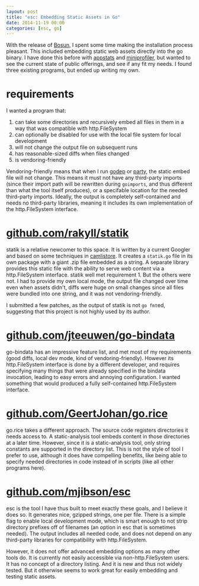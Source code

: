 ```yaml
---
layout: post
title: "esc: Embedding Static Assets in Go"
date: 2014-11-19 00:00
categories: [esc, go]
---
```


With the release of [Bosun](http://bosun.org), I spent some time making
the installation process pleasant. This included embedding static web
assets directly into the go binary. I have done this before with [appstats](https://github.com/mjibson/appstats)
and [miniprofiler](https://github.com/miniprofiler/go), but wanted to see the current state of public offerings,
and see if any fit my needs. I found three existing programs, but ended up
writing my own.

# requirements

I wanted a program that:

1. can take some directories and recursively embed all files in them in a way that was compatible with http.FileSystem
2. can optionally be disabled for use with the local file system for local development
3. will not change the output file on subsequent runs
4. has reasonable-sized diffs when files changed
5. is vendoring-friendly

Vendoring-friendly means that when I run [godep](https://github.com/tools/godep) or
[party](https://github.com/mjibson/party), the static embed file will not
change. This means it must not have any third-party imports (since their
import path will be rewritten during `goimports`, and thus different than
what the tool itself produces), or a specifable location for the needed
third-party imports. Ideally, the output is completely self-contained and
needs no third-party libraries, meaning it includes its own implementation
of the http.FileSystem interface.

# [github.com/rakyll/statik](https://github.com/rakyll/statik)

statik is a relative newcomer to this space. It is written by a current Googler
and based on some techniques in [camlistore](http://camlistore.org/). It
creates a `statik.go` file in its own package with a giant .zip file embedded
as a string. A separate library provides this static file with the ability
to serve web content via a http.FileSystem interface. statik well met
requirement 1. But the others were not. I had to provide my own local mode,
the output file changed over time even when assets didn't, diffs were huge
on small changes since all files were bundled into one string, and it was
not vendoring-friendly.

I submitted a few patches, as the output of statik is not `go fmt`ed,
suggesting that this project is not highly used by its author.

# [github.com/jteeuwen/go-bindata](https://github.com/jteeuwen/go-bindata)

go-bindata has an impressive feature list, and met most of my requirements
(good diffs, local dev mode, kind of vendoring-friendly). However its http.FileSystem interface is done by a
different developer, and requires specifying many things that were already
specified in the bindata invocation, leading to easy errors and annoying
configuration. I wanted something that would produced a fully self-contained http.FileSystem interface.

# [github.com/GeertJohan/go.rice](https://github.com/GeertJohan/go.rice)

go.rice takes a different approach. The source code registers directories it
needs access to. A static-analysis tool embeds content in those directories
at a later time. However, since it is a static-analysis tool, only string
constants are supported in the directory list. This is not the style of tool
I prefer to use, although it does have compelling benefits, like being able
to specify needed directories in code instead of in scripts (like all other
programs here).

# [github.com/mjibson/esc](https://github.com/mjibson/esc)

esc is the tool I have thus built to meet exactly these goals, and I believe
it does so. It generates nice, gzipped strings, one per file. There is a
simple flag to enable local development mode, which is smart enough to not
strip directory prefixes off of filenames (an option in esc that is sometimes
needed). The output includes all needed code, and does not depend on any
third-party libraries for compatibility with http.FileSystem.

However, it does not offer advanced embedding options as many other tools
do. It is currently not easily accessible via non-http.FileSystem users. It
has no concept of a directory listing. And it is new and thus not widely
tested. But it otherwise seems to work great for easily embedding and testing
static assets.
